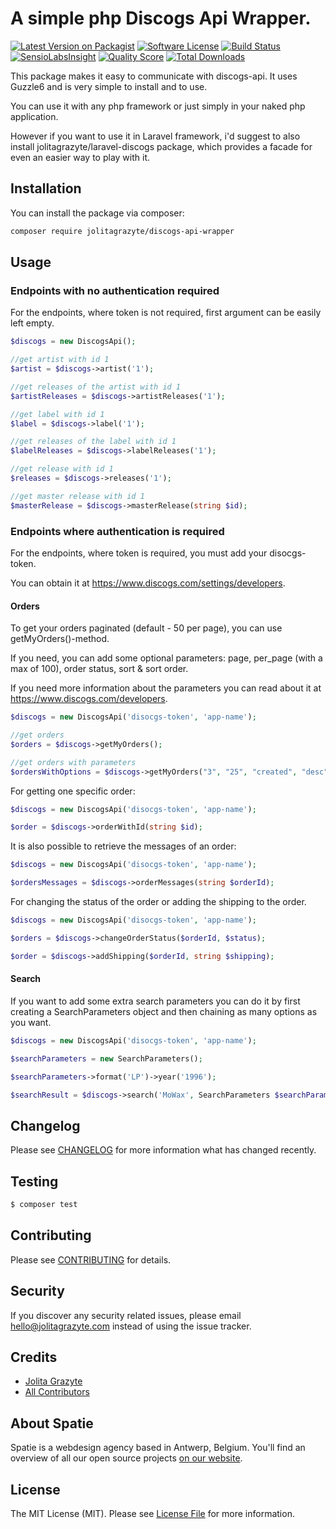 # A simple php Discogs Api Wrapper.

[![Latest Version on Packagist](https://img.shields.io/packagist/v/jolitagrazyte/discogs-api-wrapper.svg?style=flat-square)](https://packagist.org/packages/jolitagrazyte/discogs-api-wrapper)
[![Software License](https://img.shields.io/badge/license-MIT-brightgreen.svg?style=flat-square)](LICENSE.md)
[![Build Status](https://img.shields.io/travis/JolitaGrazyte/discogs-api-wrapper/master.svg?style=flat-square)](https://travis-ci.org/JolitaGrazyte/discogs-api-wrapper)
[![SensioLabsInsight](https://img.shields.io/sensiolabs/i/4d8c7480-2fa7-4333-b6f7-80f2f99f5e44.svg?style=flat-square)](https://insight.sensiolabs.com/projects/4d8c7480-2fa7-4333-b6f7-80f2f99f5e44)
[![Quality Score](https://img.shields.io/scrutinizer/g/JolitaGrazyte/discogs-api-wrapper.svg?style=flat-square)](https://scrutinizer-ci.com/g/JolitaGrazyte/discogs-api-wrapper)
[![Total Downloads](https://img.shields.io/packagist/dt/jolitagrazyte/discogs-api-wrapper.svg?style=flat-square)](https://packagist.org/packages/jolitagrazyte/discogs-api-wrapper)


This package makes it easy to communicate with discogs-api. It uses Guzzle6 and is very simple to install and to use.

You can use it with any php framework or just simply in your naked php application.

However if you want to use it in Laravel framework, i'd suggest to also install jolitagrazyte/laravel-discogs package, 
which provides a facade for even an easier way to play with it.

## Installation

You can install the package via composer:

``` bash
composer require jolitagrazyte/discogs-api-wrapper
```

## Usage

### Endpoints with no authentication required

For the endpoints, where token is not required, first argument can be easily left empty.
``` php
$discogs = new DiscogsApi();

//get artist with id 1
$artist = $discogs->artist('1');

//get releases of the artist with id 1
$artistReleases = $discogs->artistReleases('1');

//get label with id 1 
$label = $discogs->label('1');

//get releases of the label with id 1
$labelReleases = $discogs->labelReleases('1');

//get release with id 1
$releases = $discogs->releases('1');

//get master release with id 1
$masterRelease = $discogs->masterRelease(string $id);
```

### Endpoints where authentication is required
For the endpoints, where token is required, you must add your disocgs-token.

You can obtain it at https://www.discogs.com/settings/developers.

#### Orders
To get your orders paginated (default - 50 per page), you can use getMyOrders()-method.

If you need, you can add some optional parameters: page, per_page (with a max of 100), order status, sort & sort order.

If you need more information about the parameters you can read about it at https://www.discogs.com/developers.

```php
$discogs = new DiscogsApi('disocgs-token', 'app-name');

//get orders
$orders = $discogs->getMyOrders();

//get orders with parameters
$ordersWithOptions = $discogs->getMyOrders("3", "25", "created", "desc");
```

For getting one specific order:

``` php
$discogs = new DiscogsApi('disocgs-token', 'app-name');

$order = $discogs->orderWithId(string $id);
```

It is also possible to retrieve the messages of an order:
```php
$discogs = new DiscogsApi('disocgs-token', 'app-name');

$ordersMessages = $discogs->orderMessages(string $orderId);
```

For changing the status of the order or adding the shipping to the order.
  
```php
$discogs = new DiscogsApi('disocgs-token', 'app-name');

$orders = $discogs->changeOrderStatus($orderId, $status);

$order = $discogs->addShipping($orderId, string $shipping);
```
 

#### Search

If you want to add some extra search parameters you can do it by first creating a SearchParameters object
and then chaining as many options as you want.
  
```php
$discogs = new DiscogsApi('disocgs-token', 'app-name');

$searchParameters = new SearchParameters();

$searchParameters->format('LP')->year('1996');

$searchResult = $discogs->search('MoWax', SearchParameters $searchParameters);
```

## Changelog

Please see [CHANGELOG](CHANGELOG.md) for more information what has changed recently.

## Testing

``` bash
$ composer test
```

## Contributing

Please see [CONTRIBUTING](CONTRIBUTING.md) for details.

## Security

If you discover any security related issues, please email hello@jolitagrazyte.com instead of using the issue tracker.

## Credits

- [Jolita Grazyte](https://github.com/JolitaGrazyte)
- [All Contributors](../../contributors)

## About Spatie
Spatie is a webdesign agency based in Antwerp, Belgium. You'll find an overview of all our open source projects [on our website](https://spatie.be/opensource).

## License

The MIT License (MIT). Please see [License File](LICENSE.md) for more information.
